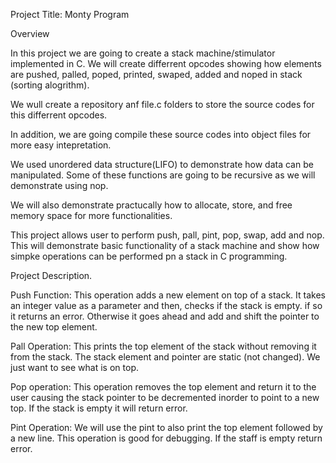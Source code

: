 Project Title: Monty Program

Overview

In this project we are going to create a stack machine/stimulator implemented in C. We will create differrent opcodes showing how elements are pushed, palled, poped, printed, swaped, added and noped in stack (sorting alogrithm).

We wull create a repository anf file.c folders to store the source codes for this differrent opcodes.


In addition, we are going compile these source codes into object files for more easy intepretation.

We used unordered data structure(LIFO) to demonstrate how data can be manipulated. Some of these functions are going to be recursive as we will demonstrate using nop.

We will also demonstrate practucally how to allocate, store, and free memory space for more functionalities.

This project allows user to perform push, pall, pint, pop, swap, add and nop. This will demonstrate basic functionality of a stack machine and show how simpke operations can be performed pn a stack in C programming.


Project Description.

Push Function: This operation adds a new element on top of a stack. It takes an integer value as a parameter and then, checks if the stack is empty. if so it returns an error. Otherwise it goes ahead and add and shift the pointer to the new top element.

Pall Operation: This prints the top element of the stack without removing it from the stack. The stack element and pointer are static (not changed). We just want to see what is on top.


Pop operation: This operation removes the top element and return it to the user causing the stack pointer to be decremented inorder to point to a new top. If the stack is empty it will return error.

Pint Operation: We will use the pint to also print the top element followed by a new line. This operation is good for debugging. If the staff is empty return error. 
